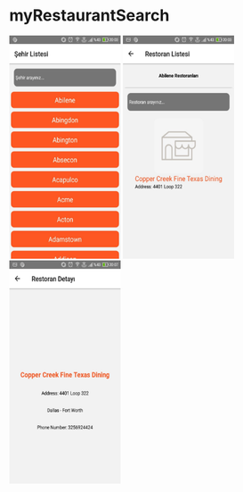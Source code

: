 # myRestaurantSearch

<img src="images/one.jpg" width="200" height="400" >
<img src="images/two.jpg" width="200" height="400" >
<img src="images/three.jpg" width="200" height="400" >

